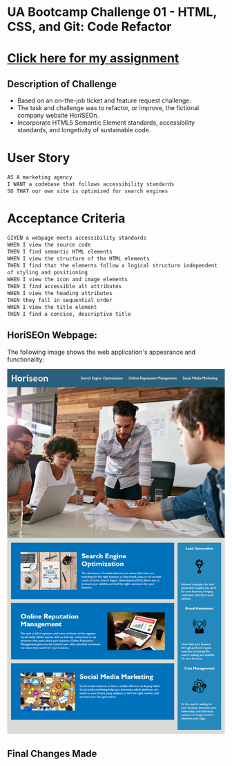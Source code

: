 # UA Bootcamp Challenge 01 - HTML, CSS, and Git: Code Refactor

# [Click here for my assignment](/Develop/index.html)

## Description of Challenge

* Based on an on-the-job ticket and feature request challenge. 
* The task and challenge was to refactor, or improve, the fictional company website HoriSEOn.
* Incorporate HTML5 Semantic Element standards, accessibility standards, and longetivity of sustainable code.

# User Story

```
AS A marketing agency
I WANT a codebase that follows accessibility standards
SO THAT our own site is optimized for search engines
```

# Acceptance Criteria

```
GIVEN a webpage meets accessibility standards
WHEN I view the source code
THEN I find semantic HTML elements
WHEN I view the structure of the HTML elements
THEN I find that the elements follow a logical structure independent of styling and positioning
WHEN I view the icon and image elements
THEN I find accessible alt attributes
WHEN I view the heading attributes
THEN they fall in sequential order
WHEN I view the title element
THEN I find a concise, descriptive title
```

## HoriSEOn Webpage:

The following image shows the web application's appearance and functionality:

![The Horiseon webpage includes a navigation bar, a header image, and cards with text and images at the bottom of the page.](./Assets/01-html-css-git-homework-demo.png)


## Final Changes Made 


